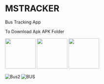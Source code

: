 # MSTRACKER
Bus Tracking App

To Download Apk 
APK Folder
<p float="left">
  <img src="/pic/BUS" width="100" />
  <img src="/img2.png" width="100" /> 
  <img src="/img3.png" width="100" />
</p>


![Bus2](https://user-images.githubusercontent.com/58388494/147411084-f18c6f58-40c8-41e1-930f-d3edcb3bdf7f.jpeg)
![BUS](https://user-images.githubusercontent.com/58388494/147410247-672f61b2-9ffb-4645-bb8f-6bef2929f2d1.jpeg)

